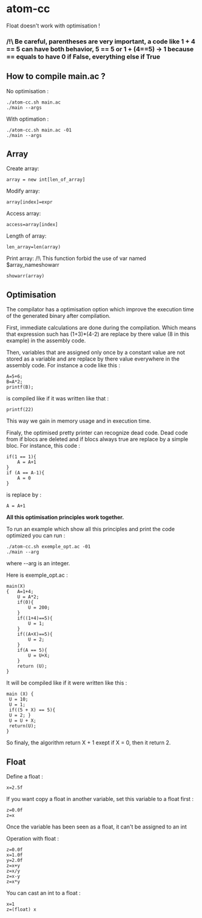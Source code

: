 # atom-cc

Float doesn't work with optimisation !

### /!\ Be careful, parentheses are very important, a code like 1 + 4 == 5 can have both behavior, 5 == 5 or 1 + (4==5) -> 1 because == equals to have 0 if False, everything else if True

## How to compile main.ac ?

No optimisation :

```
./atom-cc.sh main.ac
./main --args
```

With optimation :

```
./atom-cc.sh main.ac -01
./main --args
```

## Array

Create array:

```
array = new int[len_of_array]
```

Modify array:

```
array[index]=expr
```

Access array:

```
access=array[index]
```

Length of array:

```
len_array=len(array)
```

Print array:
/!\ This function forbid the use of var named $array_nameshowarr

```
showarr(array)
```

## Optimisation

The compilator has a optimisation option which improve the execution time of the generated binary after compilation.

First, immediate calculations are done during the compilation. Which means that expression such has (1+3)\*(4-2) are replace by there value (8 in this example) in the assembly code.

Then, variables that are assigned only once by a constant value are not stored as a variable and are replace by there value everywhere in the assembly code.
For instance a code like this :

```
A=5+6;
B=A*2;
printf(B);
```

is compiled like if it was written like that :

```
printf(22)
```

This way we gain in memory usage and in execution time.

Finaly, the optimised pretty printer can recognize dead code. Dead code from if blocs are deleted and if blocs always true are replace by a simple bloc.
For instance, this code :

```
if(1 == 1){
    A = A+1
}
if (A == A-1){
    A = 0
}
```

is replace by :

```
A = A+1
```

**All this optimisation principles work together.**

To run an example which show all this principles and print the code optimized you can run :

```
./atom-cc.sh exemple_opt.ac -01
./main --arg
```

where --arg is an integer.

Here is exemple_opt.ac :

```
main(X)
{   A=1+4;
    U = A*2;
    if(0){
        U = 200;
    }
    if((1+4)==5){
        U = 1;
    }
    if((A+X)==5){
        U = 2;
    }
    if(A == 5){
        U = U+X;
    }
    return (U);
}
```

It will be compiled like if it were written like this :

```
main (X) {
 U = 10;
 U = 1;
 if((5 + X) == 5){
 U = 2; }
 U = U + X;
 return(U);
}
```

So finaly, the algorithm return X + 1 exept if X = 0, then it return 2.

## Float

Define a float :

```
x=2.5f
```

If you want copy a float in another variable, set this variable to a float first :

```
z=0.0f
z=x
```

Once the variable has been seen as a float, it can't be assigned to an int

Operation with float :

```
z=0.0f
x=1.0f
y=2.0f
z=x+y
z=x/y
z=x-y
z=x*y
```

You can cast an int to a float :

```
x=1
z=(float) x
```
